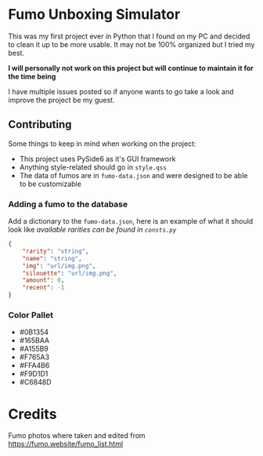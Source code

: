 # Fumo Unboxing Simulator

This was my first project ever in Python that I found on my PC and decided
to clean it up to be more usable. It may not be 100% organized but I tried my best.

**I will personally not work on this project but will continue to maintain it for the time being**

I have multiple issues posted so if anyone wants to go take a look
and improve the project be my guest.

## Contributing

Some things to keep in mind when working on the project:

+ This project uses PySide6 as it's GUI framework
+ Anything style-related should go in `style.qss`
+ The data of fumos are in `fumo-data.json` and were designed to be able to be customizable

### Adding a fumo to the database

Add a dictionary to the `fumo-data.json`, here is an example of what it should look like
*available rarities can be found in `consts.py`*
```json
{
    "rarity": "string",
    "name": "string",
    "img": "url/img.png",
    "silouette": "url/img.png",
    "amount": 0,
    "recent": -1
}
```

### Color Pallet

+ #0B1354
+ #165BAA
+ #A155B9
+ #F765A3
+ #FFA4B6
+ #F9D1D1
+ #C6848D

# Credits
Fumo photos where taken and edited from 
https://fumo.website/fumo_list.html
